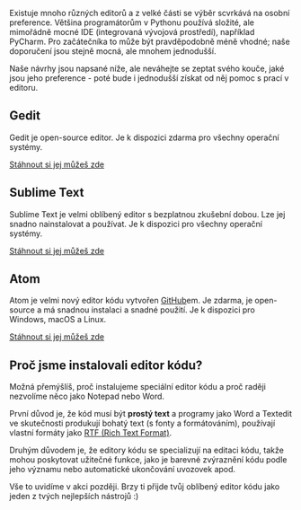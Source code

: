 Existuje mnoho různých editorů a z velké části se výběr scvrkává na osobní preference. Většina programátorům v Pythonu používá složité, ale mimořádně mocné IDE (integrovaná vývojová prostředí), například PyCharm. Pro začátečníka to může být pravděpodobně méně vhodné; naše doporučení jsou stejně mocná, ale mnohem jednodušší.

Naše návrhy jsou napsané níže, ale neváhejte se zeptat svého kouče, jaké jsou jeho preference - poté bude i jednodušší získat od něj pomoc s prací v editoru.

## Gedit

Gedit je open-source editor. Je k dispozici zdarma pro všechny operační systémy.

[Stáhnout si jej můžeš zde](https://wiki.gnome.org/Apps/Gedit#Download)

## Sublime Text

Sublime Text je velmi oblíbený editor s bezplatnou zkušební dobou. Lze jej snadno nainstalovat a používat. Je k dispozici pro všechny operační systémy.

[Stáhnout si jej můžeš zde](https://www.sublimetext.com/)

## Atom

Atom je velmi nový editor kódu vytvořen [GitHub](https://github.com/)em. Je zdarma, je open-source a má snadnou instalaci a snadné použití. Je k dispozici pro Windows, macOS a Linux.

[Stáhnout si jej můžeš zde](https://atom.io/)

## Proč jsme instalovali editor kódu?

Možná přemýšlíš, proč instalujeme speciální editor kódu a proč raději nezvolíme něco jako Notepad nebo Word.

První důvod je, že kód musí být **prostý text** a programy jako Word a Textedit ve skutečnosti produkují bohatý text (s fonty a formátováním), používají vlastní formáty jako [RTF (Rich Text Format)](https://en.wikipedia.org/wiki/Rich_Text_Format).

Druhým důvodem je, že editory kódu se specializují na editaci kódu, takže mohou poskytovat užitečné funkce, jako je barevné zvýraznění kódu podle jeho významu nebo automatické ukončování uvozovek apod.

Vše to uvidíme v akci později. Brzy ti přijde tvůj oblíbený editor kódu jako jeden z tvých nejlepších nástrojů :)
